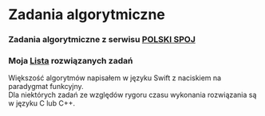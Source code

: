 # Zadania algorytmiczne

### Zadania algorytmiczne z serwisu [POLSKI SPOJ](https://pl.spoj.com)
### Moja [Lista](https://pl.spoj.com/users/adalherm/) rozwiązanych zadań
Większość algorytmów napisałem w języku Swift z naciskiem na paradygmat funkcyjny.  
Dla niektórych zadań ze względów rygoru czasu wykonania rozwiązania są w języku C lub C++.
